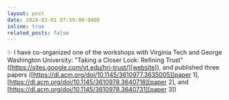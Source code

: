 ```yaml
---
layout: post
date: 2024-03-01 07:59:00-0400
inline: true
related_posts: false
---
```


:sparkles: I have co-organized one of the workshops with Virginia Tech and George Washington University: "Taking a Closer Look: Refining Trust" ([https://sites.google.com/vt.edu/hri-trust/][website]), and published three papers ([https://dl.acm.org/doi/10.1145/3610977.3635005][paper 1], [https://dl.acm.org/doi/10.1145/3610978.3640718][paper 2], and [https://dl.acm.org/doi/10.1145/3610978.3640731][paper 3]) 